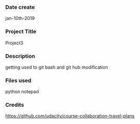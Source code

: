 ### Date create
jan-10th-2019

### Project Title
Project3

### Description
getting used to git bash and git hub
modification

### Files used
python
notepad

### Credits
https://github.com/udacity/course-collaboration-travel-plans
